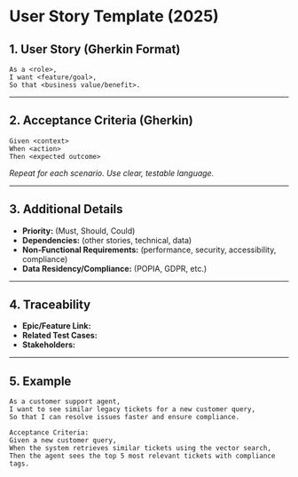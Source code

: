 # User Story Template (2025)

## 1. User Story (Gherkin Format)
```
As a <role>,
I want <feature/goal>,
So that <business value/benefit>.
```

---

## 2. Acceptance Criteria (Gherkin)
```
Given <context>
When <action>
Then <expected outcome>
```

*Repeat for each scenario. Use clear, testable language.*

---

## 3. Additional Details
- **Priority:** (Must, Should, Could)
- **Dependencies:** (other stories, technical, data)
- **Non-Functional Requirements:** (performance, security, accessibility, compliance)
- **Data Residency/Compliance:** (POPIA, GDPR, etc.)

---

## 4. Traceability
- **Epic/Feature Link:**
- **Related Test Cases:**
- **Stakeholders:**

---

## 5. Example
```
As a customer support agent,
I want to see similar legacy tickets for a new customer query,
So that I can resolve issues faster and ensure compliance.

Acceptance Criteria:
Given a new customer query,
When the system retrieves similar tickets using the vector search,
Then the agent sees the top 5 most relevant tickets with compliance tags.
```
